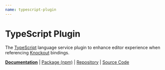 ```yaml
---
name: typescript-plugin
---
```


# TypeScript Plugin

<!-- @include docs/parts/packages/typescript-plugin/description.md-->

The [TypeScript] language service plugin to enhance editor experience when referencing [Knockout] bindings.

<!-- /include -->

<!-- @include docs/parts/package-nav.md -->

[**Documentation**](https://kolint.github.io/next) | [Package (npm)](https://npmjs.com/package/@kolint/typescript-plugin) | [Repository](https://github.com/kolint/next) | [Source Code](https://github.com/kolint/next/tree/main/packages/typescript-plugin)

<!-- /include -->

<!-- @include docs/parts/reference.md -->

[TypeScript]: https://typescriptlang.org
[ESLint]: https://eslint.org
[Knockout]: https://knockoutjs.com
[toolchain]: https://kolint.github.io/next

<!-- /include -->
